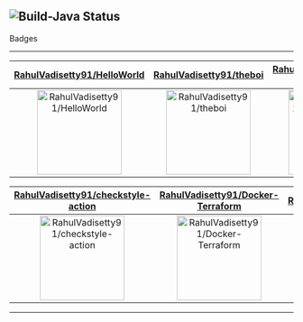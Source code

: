 ## ![Build-Java Status](https://github.com/RahulVadisetty91/RestService/actions/workflows/build.yml/badge.svg?branch=develop/pipeline)

Badges

---

| [RahulVadisetty91/HelloWorld](https://github.com/RahulVadisetty91/HelloWorld) | [RahulVadisetty91/theboi](https://github.com/RahulVadisetty91/theboi) | [RahulVadisetty91/github-update-readme](https://github.com/RahulVadisetty91/github-update-readme) |
| :-: | :-: | :-: |
| <a href="https://github.com/RahulVadisetty91/HelloWorld"><img src="https://github.com/RahulVadisetty91/RestService/raw/master/DISPLAY.jpg" alt="RahulVadisetty91/HelloWorld" title="RahulVadisetty91/HelloWorld" width="150" height="150"></a> | <a href="https://github.com/RahulVadisetty91/theboi"><img src="https://github.com/RahulVadisetty91/theboi/raw/master/DISPLAY.jpg" alt="RahulVadisetty91/theboi" title="RahulVadisetty91/theboi" width="150" height="150"></a> | <a href="https://github.com/RahulVadisetty91/github-update-readme"><img src="https://github.com/RahulVadisetty91/github-update-readme/raw/master/DISPLAY.jpg" alt="RahulVadisetty91/github-update-readme" title="RahulVadisetty91/github-update-readme" width="150" height="150"></a> |

| [RahulVadisetty91/checkstyle-action](https://github.com/RahulVadisetty91/checkstyle-action) | [RahulVadisetty91/Docker-Terraform](https://github.com/RahulVadisetty91/Docker-Terraform) | [RahulVadisetty91/.github](https://github.com/RahulVadisetty91/.github) |
| :-: | :-: | :-: |
| <a href="https://github.com/RahulVadisetty91/checkstyle-action"><img src="https://github.com/RahulVadisetty91/RestService/raw/master/DISPLAY.jpg" alt="RahulVadisetty91/checkstyle-action" title="RahulVadisetty91/checkstyle-action" width="150" height="150"></a> | <a href="https://github.com/RahulVadisetty91/Docker-Terraform"><img src="https://github.com/RahulVadisetty91/RestService/raw/master/DISPLAY.jpg" alt="RahulVadisetty91/Docker-Terraform" title="RahulVadisetty91/Docker-Terraform" width="150" height="150"></a> | <a href="https://github.com/RahulVadisetty91/.github"><img src="https://github.com/RahulVadisetty91/RestService/raw/master/DISPLAY.jpg" alt="RahulVadisetty91/.github" title="RahulVadisetty91/.github" width="150" height="150"></a> |



---

